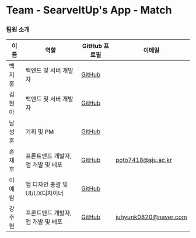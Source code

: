 # Team - SearveItUp's App - Match

### 팀원 소개

| 이름   | 역할                               | GitHub 프로필                            | 이메일                |
| ------ | ---------------------------------- | ---------------------------------------- | --------------------- |
| 백지훈 | 백엔드 및 서버 개발자              | [GitHub](https://github.com/Chuseok22)   |                       |
| 김현아 | 백엔드 및 서버 개발자              | [GitHub](https://github.com/10Hyuna)     |                       |
| 남성훈 | 기획 및 PM                         | [GitHub](https://github.com/)            |                       |
| 손재호 | 프론트엔드 개발자, 앱 개발 및 베포 | [GitHub](https://github.com/thswogh)     | poto7418@sju.ac.kr    |
| 이예람 | 앱 디자인 총괄 및 UI/UX디자이너    | [GitHub](https://github.com/yeramyyi)    |                       |
| 강주현 | 프론트엔드 개발자, 앱 개발 및 베포 | [GitHub](https://github.com/juhyunk0820) | juhyunk0820@naver.com |

